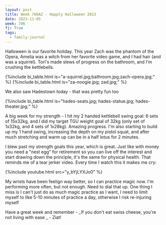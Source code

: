 ```yaml
---
layout: post
title: Week 706AZ - Happly Halloween 2023
date: 2023-11-05
week: 706
fj: True
tags:
  - family-journal
---
```


Halloween is our favorite holiday. This year Zach was the phantom of the Opera, Amelia was a witch from her favorite video game, and I had hair (and was a squirrel). Tori's made slews of progress on the bathroom, and I'm crushing the kettlebells.

{%include bi_table.html is="a-squirrel.jpg;bathroom.jpg;zach-opera.jpg;" %}
{%include bi_table.html is="za-noogie.jpg; zad.jpg;" %}

We also saw Hadestown today - that was pretty fun too

{%include bi_table.html is="hades-seats.jpg; hades-statue.jpg; hades-theater.jpg;" %}

A big week for my strength - I hit my 2 handed kettlebell swing goal: 6 sets of 15x32kg, and I did my target TGU weight goal of 32kg (only set of 1x32kg, and 4 sets of 1x28kg). Amazing progress. I'm also starting to build up my 1 hand swing, increasing the depth on my pistol squat, and after much stretching and warm up can be in a half lotus for 2 minutes.

I blew past my strength goals this year, which is great. Just like with money you need a "nest egg" for retirement so you can live off the interest and start drawing down the principle, it's the same for physical health. That reminds me of a tear jerker video. Every time I watch this it makes me cry:

{%include youtube.html src="y_bYjLYXJo0" %}

My wrists have been feelign way better, so I can practice magic now. I'm performing more often, but not enough. Need to dial that up. One thing I miss is I can't just do as much magic practice as I want, I need to limit myself to like 5-10 minutes of practice a day, otherwise I risk re-injuring myself

Have a great week and remember - _If you don't eat swiss cheese, you're not living with ease _ - Ziat!
